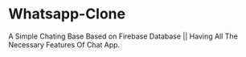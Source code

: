 # Whatsapp-Clone
A Simple Chating Base Based on Firebase Database || Having All The Necessary Features Of Chat App. 
